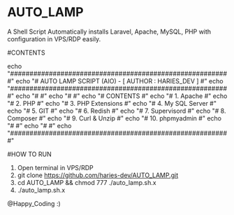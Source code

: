 # AUTO_LAMP
A Shell Script Automatically installs Laravel, Apache, MySQL, PHP with configuration in VPS/RDP easily. 

#CONTENTS

echo "#########################################################"
echo "#   AUTO LAMP SCRIPT (AIO) - [ AUTHOR :  HARIES_DEV ]   #"
echo "#########################################################"
echo "#                                                       #"
echo "#                                                       #"
echo "#                       CONTENTS                        #"
echo "#           1. Apache                                   #"
echo "#           2. PHP                                      #"
echo "#           3. PHP Extensions                           #"
echo "#           4. My SQL Server                            #"
echo "#           5. GIT                                      #"
echo "#           6. Redish                                   #"
echo "#           7. Supervisord                              #"
echo "#           8. Composer                                 #"
echo "#           9. Curl & Unzip                             #"
echo "#          10. phpmyadmin                               #"
echo "#                                                       #"
echo "#                                                       #"
echo "#########################################################"

#HOW TO RUN

1. Open terminal in VPS/RDP
3. git clone https://github.com/haries-dev/AUTO_LAMP.git 
4. cd AUTO_LAMP && chmod 777 ./auto_lamp.sh.x
5. ./auto_lamp.sh.x

@Happy_Coding :)
